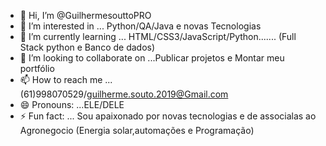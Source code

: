 - 👋 Hi, I’m @GuilhermesouttoPRO
- 👀 I’m interested in ... Python/QA/Java e novas Tecnologias 
- 🌱 I’m currently learning ... HTML/CSS3/JavaScript/Python....... (Full Stack python e Banco de dados)
- 💞️ I’m looking to collaborate on ...Publicar projetos e Montar meu portfólio 
- 📫 How to reach me ... (61)998070529/guilherme.souto.2019@Gmail.com
- 😄 Pronouns: ...ELE/DELE
- ⚡ Fun fact: ... Sou apaixonado por novas tecnologias e de associalas ao Agronegocio (Energia solar,automações e Programação)

<!---
GuilhermesouttoPRO/GuilhermesouttoPRO is a ✨ special ✨ repository because its `README.md` (this file) appears on your GitHub profile.
You can click the Preview link to take a look at your changes.
--->
